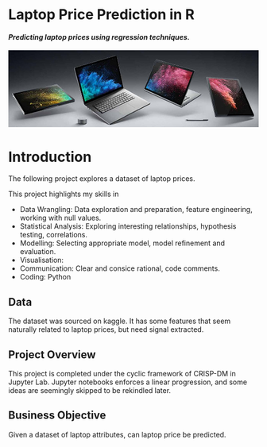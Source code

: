 # Laptop Price Prediction in R
#### *Predicting laptop prices using regression techniques.*

![Laptop Banner](assets/laptop-banner.jpg)

# Introduction
The following project explores a dataset of laptop prices.

This project highlights my skills in 
- Data Wrangling: Data exploration and preparation, feature engineering, working with null values.
- Statistical Analysis: Exploring interesting relationships, hypothesis testing, correlations.
- Modelling: Selecting appropriate model, model refinement and evaluation.
- Visualisation:
- Communication: Clear and consice rational, code comments.
- Coding: Python


## Data

The dataset was sourced on kaggle. It has some features that seem naturally related to laptop prices, but need signal extracted.


## Project Overview

This project is completed under the cyclic framework of CRISP-DM in Jupyter Lab. 
Jupyter notebooks enforces a linear progression, and some ideas are seemingly skipped to be rekindled later.

## Business Objective

Given a dataset of laptop attributes, can laptop price be predicted.
